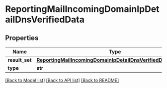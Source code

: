 # ReportingMailIncomingDomainIpDetailDnsVerifiedData

## Properties
Name | Type | Description | Notes
------------ | ------------- | ------------- | -------------
**result_set** | [**ReportingMailIncomingDomainIpDetailDnsVerifiedDataResultSet**](ReportingMailIncomingDomainIpDetailDnsVerifiedDataResultSet.md) |  | [optional] 
**type** | **str** |  | [optional] 

[[Back to Model list]](../README.md#documentation-for-models) [[Back to API list]](../README.md#documentation-for-api-endpoints) [[Back to README]](../README.md)

